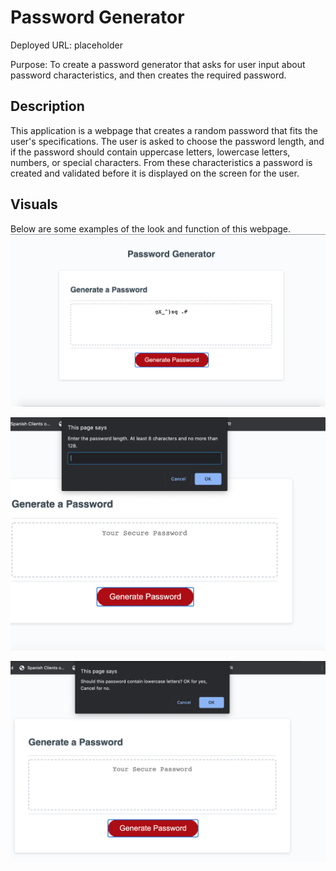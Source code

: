 # Password Generator

Deployed URL: placeholder

Purpose: To create a password generator that asks for user input about password characteristics, and then creates the required password.

## Description

This application is a webpage that creates a random password that fits the user's specifications. The user is asked to choose the password length, and if the password should contain uppercase letters, lowercase letters, numbers, or special characters. From these characteristics a password is created and validated before it is displayed on the screen for the user.

## Visuals

Below are some examples of the look and function of this webpage.
![Password generated and displayed on page](./assets/images/password-1.png "Password Generated")

![Password length set by user](./assets/images/password-2.png "Password Length")

![Password characteristics set by user](./assets/images/password-3.png "Password Characteristics")